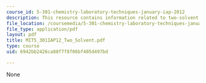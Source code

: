 ```yaml
---
course_id: 5-301-chemistry-laboratory-techniques-january-iap-2012
description: This resource contains information related to two-solvent crystal handout.
file_location: /coursemedia/5-301-chemistry-laboratory-techniques-january-iap-2012/6942bb2426ca88f7f8f06bf405d497bd_MIT5_301IAP12_Two_Solvent.pdf
file_type: application/pdf
layout: pdf
title: MIT5_301IAP12_Two_Solvent.pdf
type: course
uid: 6942bb2426ca88f7f8f06bf405d497bd

---
```

None